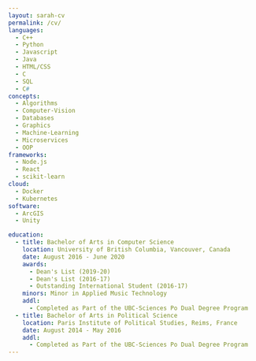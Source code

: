 ```yaml
---
layout: sarah-cv
permalink: /cv/
languages:
  - C++
  - Python
  - Javascript
  - Java
  - HTML/CSS
  - C
  - SQL
  - C#
concepts:
  - Algorithms
  - Computer-Vision
  - Databases
  - Graphics
  - Machine-Learning
  - Microservices
  - OOP
frameworks:
  - Node.js
  - React
  - scikit-learn
cloud:
  - Docker
  - Kubernetes
software:
  - ArcGIS
  - Unity

education:
  - title: Bachelor of Arts in Computer Science
    location: University of British Columbia, Vancouver, Canada
    date: August 2016 - June 2020
    awards:
      - Dean's List (2019-20)
      - Dean's List (2016-17)
      - Outstanding International Student (2016-17)
    minors: Minor in Applied Music Technology
    addl:
      - Completed as Part of the UBC-Sciences Po Dual Degree Program
  - title: Bachelor of Arts in Political Science
    location: Paris Institute of Political Studies, Reims, France
    date: August 2014 - May 2016
    addl: 
      - Completed as Part of the UBC-Sciences Po Dual Degree Program
---
```

